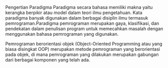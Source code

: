 Pengertian Paradigma
Paradigma secara bahasa memiliki makna yaitu kerangka berpikir atau model dalam teori ilmu pengetahuan. Kata paradigma banyak digunakan dalam berbagai disiplin ilmu termasuk pemrograman.Paradigma pemrograman merupakan gaya, klasifikasi, dan pendekatan dalam penulisan program untuk memecahkan masalah dengan menggunakan bahasa pemrograman yang digunakan.

Pemrograman berorientasi objek (Object-Oriented Programming atau yang biasa disingkat OOP) merupakan metode pemrograman yang berorientasi pada objek, di mana pemrograman yang dilakukan merupakan gabungan dari berbagai komponen yang telah ada.